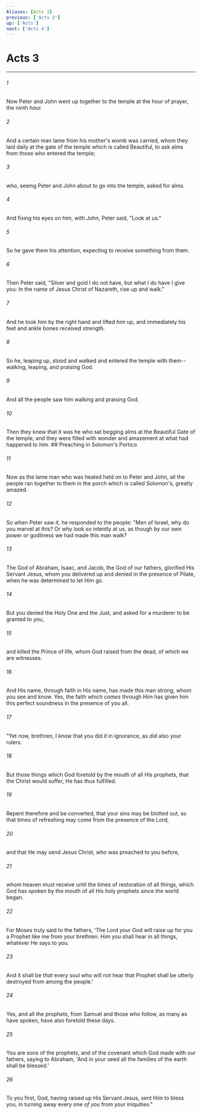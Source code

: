 ```yaml
---
Aliases: [Acts 3]
previous: ['Acts 2']
up: ['Acts']
next: ['Acts 4']
---
```

# Acts 3

***


###### 1 
Now Peter and John went up together to the temple at the hour of prayer, the ninth _hour._ 

###### 2 
And a certain man lame from his mother's womb was carried, whom they laid daily at the gate of the temple which is called Beautiful, to ask alms from those who entered the temple; 

###### 3 
who, seeing Peter and John about to go into the temple, asked for alms. 

###### 4 
And fixing his eyes on him, with John, Peter said, "Look at us." 

###### 5 
So he gave them his attention, expecting to receive something from them. 

###### 6 
Then Peter said, "Silver and gold I do not have, but what I do have I give you: In the name of Jesus Christ of Nazareth, rise up and walk." 

###### 7 
And he took him by the right hand and lifted _him_ up, and immediately his feet and ankle bones received strength. 

###### 8 
So he, leaping up, stood and walked and entered the temple with them--walking, leaping, and praising God. 

###### 9 
And all the people saw him walking and praising God. 

###### 10 
Then they knew that it was he who sat begging alms at the Beautiful Gate of the temple; and they were filled with wonder and amazement at what had happened to him. ## Preaching in Solomon's Portico 

###### 11 
Now as the lame man who was healed held on to Peter and John, all the people ran together to them in the porch which is called Solomon's, greatly amazed. 

###### 12 
So when Peter saw _it,_ he responded to the people: "Men of Israel, why do you marvel at this? Or why look so intently at us, as though by our own power or godliness we had made this man walk? 

###### 13 
The God of Abraham, Isaac, and Jacob, the God of our fathers, glorified His Servant Jesus, whom you delivered up and denied in the presence of Pilate, when he was determined to let _Him_ go. 

###### 14 
But you denied the Holy One and the Just, and asked for a murderer to be granted to you, 

###### 15 
and killed the Prince of life, whom God raised from the dead, of which we are witnesses. 

###### 16 
And His name, through faith in His name, has made this man strong, whom you see and know. Yes, the faith which _comes_ through Him has given him this perfect soundness in the presence of you all. 

###### 17 
"Yet now, brethren, I know that you did _it_ in ignorance, as _did_ also your rulers. 

###### 18 
But those things which God foretold by the mouth of all His prophets, that the Christ would suffer, He has thus fulfilled. 

###### 19 
Repent therefore and be converted, that your sins may be blotted out, so that times of refreshing may come from the presence of the Lord, 

###### 20 
and that He may send Jesus Christ, who was preached to you before, 

###### 21 
whom heaven must receive until the times of restoration of all things, which God has spoken by the mouth of all His holy prophets since the world began. 

###### 22 
For Moses truly said to the fathers, 'The Lord your God will raise up for you a Prophet like me from your brethren. Him you shall hear in all things, whatever He says to you. 

###### 23 
And it shall be _that_ every soul who will not hear that Prophet shall be utterly destroyed from among the people.' 

###### 24 
Yes, and all the prophets, from Samuel and those who follow, as many as have spoken, have also foretold these days. 

###### 25 
You are sons of the prophets, and of the covenant which God made with our fathers, saying to Abraham, 'And in your seed all the families of the earth shall be blessed.' 

###### 26 
To you first, God, having raised up His Servant Jesus, sent Him to bless you, in turning away every one _of you_ from your iniquities."
